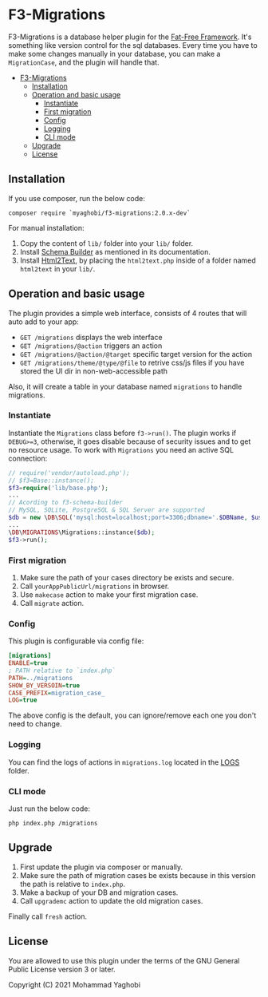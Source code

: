 # F3-Migrations
F3-Migrations is a database helper plugin for the [Fat-Free Framework](http://github.com/bcosca/fatfree).
It's something like version control for the sql databases. Every time you have to make some changes manually in your database, you can make a `MigrationCase`, and the plugin will handle that.


- [F3-Migrations](#f3-migrations)
  - [Installation](#installation)
  - [Operation and basic usage](#operation-and-basic-usage)
    - [Instantiate](#instantiate)
    - [First migration](#first-migration)
    - [Config](#config)
    - [Logging](#logging)
    - [CLI mode](#cli-mode)
  - [Upgrade](#upgrade)
  - [License](#license)

## Installation

If you use composer, run the below code:

```
composer require `myaghobi/f3-migrations:2.0.x-dev`
```
For manual installation:
1. Copy the content of `lib/` folder into your `lib/` folder. 
2. Install [Schema Builder](https://github.com/ikkez/f3-schema-builder) as mentioned in its documentation.
3. Install [Html2Text](https://github.com/mtibben/html2text), by placing the `html2text.php` inside of a folder named `html2text` in your `lib/`.


## Operation and basic usage

The plugin provides a simple web interface, consists of 4 routes that will auto add to your app:

* `GET /migrations` displays the web interface
* `GET /migrations/@action` triggers an action
* `GET /migrations/@action/@target` specific target version for the action
* `GET /migrations/theme/@type/@file` to retrive css/js files if you have stored the UI dir in non-web-accessible path

Also, it will create a table in your database named `migrations` to handle migrations.

### Instantiate

Instantiate the `Migrations` class before `f3->run()`. The plugin works if `DEBUG>=3`, otherwise, it goes disable because of security issues and to get no resource usage. 
To work with `Migrations` you need an active SQL connection:

```php
// require('vendor/autoload.php');
// $f3=Base::instance();
$f3=require('lib/base.php');
...
// Acording to f3-schema-builder
// MySQL, SQLite, PostgreSQL & SQL Server are supported
$db = new \DB\SQL('mysql:host=localhost;port=3306;dbname='.$DBName, $user, $pass);
...
\DB\MIGRATIONS\Migrations::instance($db);
$f3->run();
```

### First migration

1. Make sure the path of your cases directory be exists and secure.
2. Call `yourAppPublicUrl/migrations` in browser. 
3. Use `makecase` action to make your first migration case.
4. Call `migrate` action.


### Config
This plugin is configurable via config file:
``` ini
[migrations]
ENABLE=true
; PATH relative to `index.php`
PATH=../migrations
SHOW_BY_VERSOIN=true
CASE_PREFIX=migration_case_
LOG=true
```
The above config is the default, you can ignore/remove each one you don't need to change.

### Logging

You can find the logs of actions in `migrations.log` located in the [LOGS](http://fatfreeframework.com/quick-reference#LOGS) folder.

### CLI mode

Just run the below code:
```
php index.php /migrations
```

## Upgrade

1. First update the plugin via composer or manually.
2. Make sure the path of migration cases be exists because in this version the path is relative to `index.php`. 
3. Make a backup of your DB and migration cases.
4. Call `upgrademc` action to update the old migration cases.

Finally call `fresh` action.

## License

You are allowed to use this plugin under the terms of the GNU General Public License version 3 or later.

Copyright (C) 2021 Mohammad Yaghobi